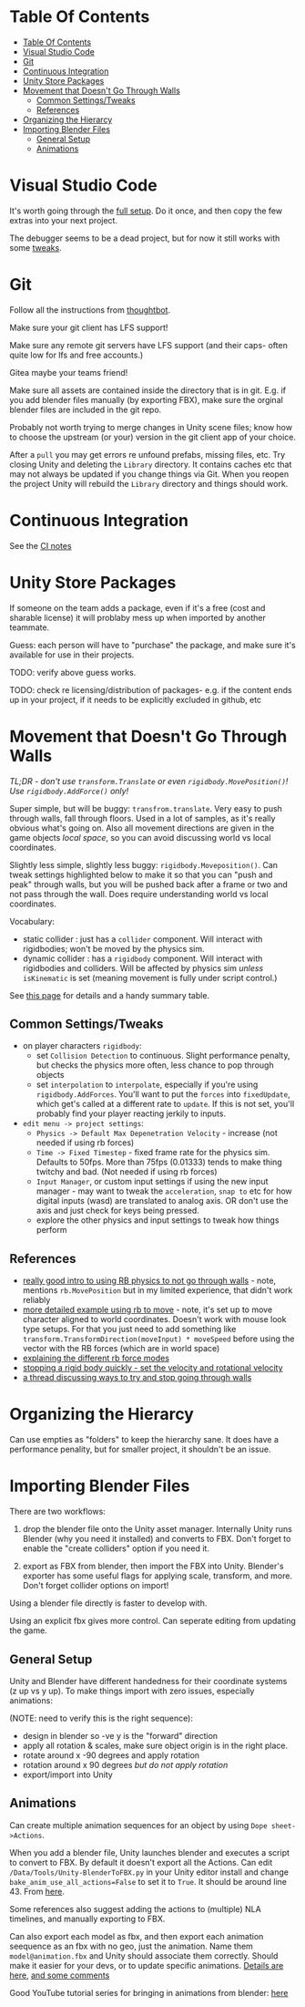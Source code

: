 # Table Of Contents
- [Table Of Contents](#table-of-contents)
- [Visual Studio Code](#visual-studio-code)
- [Git](#git)
- [Continuous Integration](#continuous-integration)
- [Unity Store Packages](#unity-store-packages)
- [Movement that Doesn't Go Through Walls](#movement-that-doesnt-go-through-walls)
  - [Common Settings/Tweaks](#common-settingstweaks)
  - [References](#references)
- [Organizing the Hierarcy](#organizing-the-hierarcy)
- [Importing Blender Files](#importing-blender-files)
  - [General Setup](#general-setup)
  - [Animations](#animations)

# Visual Studio Code

It's worth going through the [full setup](https://code.visualstudio.com/docs/other/unity). Do it once, and then copy the few extras into your next project.

The debugger seems to be a dead project, but for now it still works with some [tweaks](https://github.com/Unity-Technologies/vscode-unity-debug/issues/202).

# Git

Follow all the instructions from [thoughtbot](https://thoughtbot.com/blog/how-to-git-with-unity).

Make sure your git client has LFS support!

Make sure any remote git servers have LFS support (and their caps- often quite low for lfs and free accounts.)

Gitea maybe your teams friend!

Make sure all assets are contained inside the directory that is in git. E.g. if you add blender files manually (by exporting FBX), make sure the orginal blender files are included in the git repo.

Probably not worth trying to merge changes in Unity scene files; know how to choose the upstream (or your) version in the git client app of your choice.

After a `pull` you may get errors re unfound prefabs, missing files, etc. Try closing Unity and deleting the `Library` directory. It contains caches etc that may not always be updated if you change things via Git. When you reopen the project Unity will rebuild the `Library` directory and things should work.

# Continuous Integration

See the [CI notes](../Continuous%20Integration/readme.md)

# Unity Store Packages

If someone on the team adds a package, even if it's a free (cost and sharable license) it will problaby mess up when imported by another teammate.

Guess: each person will have to "purchase" the package, and make sure it's available for use in their projects.

TODO: verify above guess works.

TODO: check re licensing/distribution of packages- e.g. if the content ends up in your project, if it needs to be explicitly excluded in github, etc

# Movement that Doesn't Go Through Walls

*TL;DR - don't use `transform.Translate` or even `rigidbody.MovePosition()`! Use `rigidbody.AddForce()` only!*

Super simple, but will be buggy: `transfrom.translate`. Very easy to push through walls, fall through floors. Used in a lot of samples, as it's really obvious what's going on. Also all movement directions are given in the game objects *local space*, so you can avoid discussing world vs local coordinates.

Slightly less simple, slightly less buggy: `rigidbody.Moveposition()`. Can tweak settings highlighted below to make it so that you can "push and peak" through walls, but you will be pushed back after a frame or two and not pass through the wall. Does require understanding world vs local coordinates.

Vocabulary: 
* static collider : just has a `collider` component. Will interact with rigidbodies; won't be moved by the physics sim.
* dynamic collider : has a `rigidbody` component. Will interact with rigidbodies and colliders. Will be affected by physics sim *unless* `isKinematic` is set (meaning movement is fully under script control.)

See [this page](https://docs.unity3d.com/Manual/CollidersOverview.html) for details and a handy summary table.

## Common Settings/Tweaks

* on player characters `rigidbody`: 
    * set `Collision Detection` to continuous. Slight performance penalty, but checks the physics more often, less chance to pop through objects
    * set `interpolation` to `interpolate`, especially if you're using `rigidbody.AddForces`. You'll want to put the `forces` into `fixedUpdate`, which get's called at a different rate to `update`. If this is not set, you'll probably find your player reacting jerkily to inputs. 
* `edit menu -> project settings`: 
  * `Physics -> Default Max Depenetration Velocity` - increase (not needed if using rb forces)
  * `Time -> Fixed Timestep` - fixed frame rate for the physics sim. Defaults to 50fps. More than 75fps (0.01333) tends to make thing twitchy and bad. (Not needed if using rb forces)
  * `Input Manager`, or custom input settings if using the new input manager - may want to tweak the `acceleration`, `snap to` etc for how digital inputs (wasd) are translated to analog axis. OR don't use the axis and just check for keys being pressed.
  * explore the other physics and input settings to tweak how things perform

## References
* [really good intro to using RB physics to not go through walls](https://answers.unity.com/questions/1788697/how-to-fix-my-player-from-phasing-through-walls.html) - note, mentions `rb.MovePosition` but in my limited experience, that didn't work reliably
* [more detailed example using rb to move](https://answers.unity.com/questions/1743970/make-player-not-go-through-walls.html) - note, it's set up to move character aligned to world coordinates. Doesn't work with mouse look type setups. For that you just need to add something like `transform.TransformDirection(moveInput) * moveSpeed` before using the vector with the RB forces (which are in world space)
* [explaining the different rb force modes](https://answers.unity.com/questions/789917/difference-and-uses-of-rigidbody-force-modes.html)
* [stopping a rigid body quickly - set the velocity and rotational velocity](https://answers.unity.com/questions/662811/rigidbody-how-to-stop-it-quickly.html)
* [a thread discussing ways to try and stop going through walls](https://forum.unity.com/threads/what-are-the-necessary-settings-to-prevent-objects-passing-through-each-other-at-high-speeds.384519/)

# Organizing the Hierarcy

Can use empties as "folders" to keep the hierarchy sane. It does have a performance penality, but for smaller project, it shouldn't be an issue.

# Importing Blender Files

There are two workflows:

1. drop the blender file onto the Unity asset manager. Internally Unity runs Blender (why you need it installed) and converts to FBX. Don't forget to enable the "create colliders" option if you need it.

2. export as FBX from blender, then import the FBX into Unity. Blender's exporter has some useful flags for applying scale, transform, and more. Don't forget collider options on import!

Using a blender file directly is faster to develop with.

Using an explicit fbx gives more control. Can seperate editing from updating the game.

## General Setup
Unity and Blender have different handedness for their coordinate systems (z up vs y up). To make things import with zero issues, especially animations:

(NOTE: need to verify this is the right sequence):

* design in blender so -ve y is the "forward" direction
* apply all rotation & scales, make sure object origin is in the right place.
* rotate around x -90 degrees and apply rotation
* rotation around x 90 degrees *but do not apply rotation*
* export/import into Unity


## Animations

Can create multiple animation sequences for an object by using `Dope sheet->Actions`.

When you add a blender file, Unity launches blender and executes a script to convert to FBX.
By default it doesn't export all the Actions. Can edit `/Data/Tools/Unity-BlenderToFBX.py` in your Unity editor install and change `bake_anim_use_all_actions=False`  to set it to `True`. It should be around line 43. From [here](https://answers.unity.com/questions/1747701/importing-multiple-separate-animations-from-a-blen.html). 

Some references also suggest adding the actions to (multiple) NLA timelines, and manually exporting to FBX. 

Can also export each model as fbx, and then export each animation seequence as an fbx with no geo, just the animation. Name them `model@animation.fbx` and Unity should associate them correctly. Should make it easier for your devs, or to update specific animations. [Details are here](https://docs.unity3d.com/Manual/Splittinganimations.html), [and some comments](https://www.reddit.com/r/Unity3D/comments/2ojqoz/importing_multiple_animations_in_one_fbx/)

Good YouTube tutorial series for bringing in animations from blender: [here](https://www.youtube.com/playlist?list=PLq7npTWbkgVBAtQs4p4iYxlfWrKRkNc6O)
